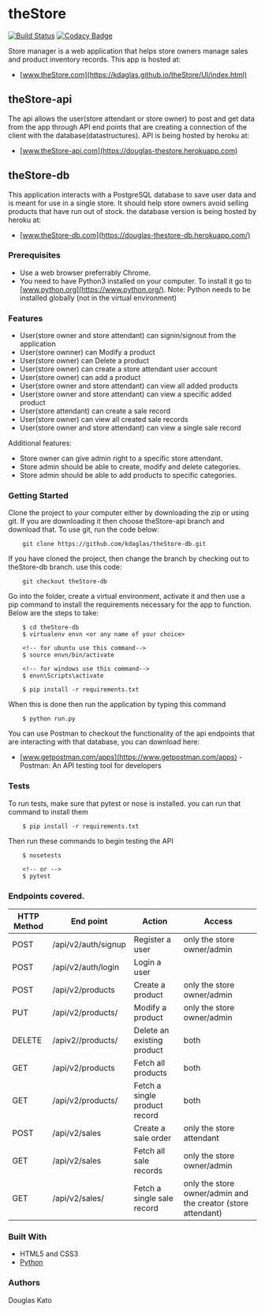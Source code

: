 # theStore

[![Build Status](https://travis-ci.org/kdaglas/theStore-db.svg?branch=master)](https://travis-ci.org/kdaglas/theStore-db)
[![Codacy Badge](https://api.codacy.com/project/badge/Grade/2b3deb95ad264145bcec8074434f1c57)](https://www.codacy.com/app/kdaglas/theStore-db?utm_source=github.com&amp;utm_medium=referral&amp;utm_content=kdaglas/theStore-db&amp;utm_campaign=Badge_Grade)

Store manager is a web application that helps store owners manage sales and product inventory records. This app is hosted at:
- [www.theStore.com](https://kdaglas.github.io/theStore/UI/index.html)

## theStore-api

The api allows the user(store attendant or store owner) to post and get data from the app through API end points that are creating a connection of the client with the database(datastructures). API is being hosted by heroku at: 
- [www.theStore-api.com](https://douglas-thestore.herokuapp.com)

## theStore-db

This application interacts with a PostgreSQL database to save user data and is meant for use in a single store. It should help store owners avoid selling products that have run out of stock. the database version is being hosted by heroku at: 
- [www.theStore-db.com](https://douglas-thestore-db.herokuapp.com/)

### Prerequisites

- Use a web browser preferrably Chrome.
- You need to have Python3 installed on your computer. To install it go to [www.python.org](https://www.python.org/). Note: Python needs to be installed globally (not in the virtual environment)

### Features

- User(store owner and store attendant) can signin/signout from the application
- User(store ownner) can Modify a product
- User(store owner) can Delete a product
- User(store owner) can create a store attendant user account
- User(store owner) can add a product
- User(store owner and store attendant) can view all added products
- User(store owner and store attendant) can view a specific added product
- User(store attendant) can create a sale record
- User(store owner) can view all created sale records
- User(store owner and store attendant) can view a single sale record

Additional features:

- Store owner can give admin right to a specific store attendant.
- Store admin should be able to create, modify and delete categories.
- Store admin should be able to add products to specific categories.

### Getting Started

Clone the project to your computer either by downloading the zip or using git. If you are downloading it then choose theStore-api branch and download that. To use git, run the code below:
```
    git clone https://github.com/kdaglas/theStore-db.git
```
If you have cloned the project, then change the branch by checking out to theStore-db branch. use this code:
```
    git checkout theStore-db
```
Go into the folder, create a virtual environment, activate it and then use a pip command to install the requirements necessary for the app to function. Below are the steps to take:
```
    $ cd theStore-db
    $ virtualenv envn <or any name of your choice>

    <!-- for ubuntu use this command-->
    $ source envn/bin/activate

    <!-- for windows use this command-->
    $ envn\Scripts\activate

    $ pip install -r requirements.txt
```
When this is done then run the application by typing this command
```
    $ python run.py
```
You can use Postman to checkout the functionality of the api endpoints that are interacting with that database, you can download here:
- [www.getpostman.com/apps](https://www.getpostman.com/apps) - Postman: An API testing tool for developers


### Tests

To run tests, make sure that pytest or nose is installed. you can run that command to install them
```
    $ pip install -r requirements.txt
```
Then run these commands to begin testing the API
```
    $ nosetests

    <!-- or -->
    $ pytest
```

### Endpoints covered.

 HTTP Method | End point | Action | Access
-------|-------|-------|-------
 POST | /api/v2/auth/signup | Register a user | only the store owner/admin 
 POST | /api/v2/auth/login | Login a user | 
 POST | /api/v2/products | Create a product | only the store owner/admin 
 PUT | /api/v2/products/<productId> | Modify a product | only the store owner/admin 
 DELETE | /apiv2//products/<productId> | Delete an existing product | both 
 GET | /api/v2/products | Fetch all products | both 
 GET | /api/v2/products/<productId> | Fetch a single product record | both 
 POST | /api/v2/sales | Create a sale order | only the store attendant 
 GET | /api/v2/sales | Fetch all sale records | only the store owner/admin 
 GET | /api/v2/sales/<saleId> | Fetch a single sale record | only the store owner/admin and the creator (store attendant) 

### Built With

- HTML5 and CSS3
- [Python](https://www.python.org/)

### Authors

Douglas Kato
